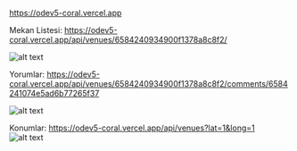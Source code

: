 https://odev5-coral.vercel.app

Mekan Listesi: https://odev5-coral.vercel.app/api/venues/6584240934900f1378a8c8f2/

![alt text](https://i.hizliresim.com/ncpqx3z.png)

Yorumlar: https://odev5-coral.vercel.app/api/venues/6584240934900f1378a8c8f2/comments/6584241074e5ad6b77265f37

![alt text](https://i.hizliresim.com/cl13s8p.png)

Konumlar: https://odev5-coral.vercel.app/api/venues?lat=1&long=1
![alt text](https://i.hizliresim.com/15n7syg.png)

